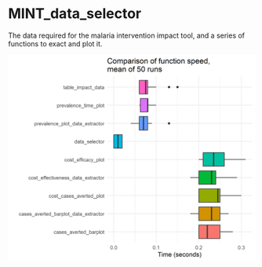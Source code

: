 # MINT_data_selector

The data required for the malaria intervention impact tool, and a series of functions to exact and plot it.

![](figs/speed_of_functions.png)

